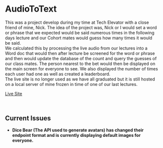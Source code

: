 # AudioToText

This was a project develop during my time at Tech Elevator with a close friend of mine, Nick. The idea of the project was, Nick or I would 
set a word or phrase that we expected would be said numerous times in the following days lecture and our Cohort mates would guess how many times it would be said.
<br/>
We calculated this by processing the live audio from our lectures into a Word doc that would then after lecture be screened for the word or phrase and then would update
the database of the count and query the guesses of our class mates. The person nearest to the bet would then be displayed on the main screen for everyone to see. We also
displayed the number of times each user had one as well as created a leaderboard.
<br/>
The live site is no longer used as we have all graduated but it is still hosted on a local server of mine frozen in time of one of our last lectures.

[Live Site](https://andrew-pinner.asuscomm.com/audio_text/)

<br/>

<h2><b>Current Issues<b/></h2>

- Dice Bear (The API used to generate avatars) has changed their endpoint format and is currently displaying default images for everyone.
